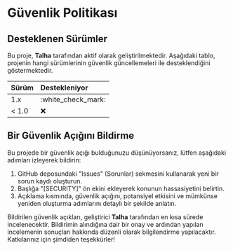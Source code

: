 # **Güvenlik Politikası**

## **Desteklenen Sürümler**

Bu proje, **Talha** tarafından aktif olarak geliştirilmektedir. Aşağıdaki tablo, projenin hangi sürümlerinin güvenlik güncellemeleri ile desteklendiğini göstermektedir.

| Sürüm | Destekleniyor |
| :---- | :---- |
| 1.x | :white\_check\_mark: |
| \< 1.0 | :x: |

## **Bir Güvenlik Açığını Bildirme**

Bu projede bir güvenlik açığı bulduğunuzu düşünüyorsanız, lütfen aşağıdaki adımları izleyerek bildirin:

1. GitHub deposundaki "Issues" (Sorunlar) sekmesini kullanarak yeni bir sorun kaydı oluşturun.  
2. Başlığa "\[SECURITY\]" ön ekini ekleyerek konunun hassasiyetini belirtin.  
3. Açıklama kısmında, güvenlik açığını, potansiyel etkisini ve mümkünse yeniden oluşturma adımlarını detaylı bir şekilde anlatın.

Bildirilen güvenlik açıkları, geliştirici **Talha** tarafından en kısa sürede incelenecektir. Bildirimin alındığına dair bir onay ve ardından yapılan incelemenin sonuçları hakkında düzenli olarak bilgilendirme yapılacaktır. Katkılarınız için şimdiden teşekkürler\!